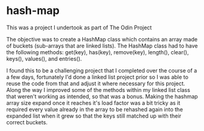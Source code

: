 # hash-map

This was a project I undertook as part of The Odin Project

The objective was to create a HashMap class which contains an array made of buckets (sub-arrays that are linked lists).
The HashMap class had to have the following methods: get(key), has(key), remove(key), length(), clear(), keys(), values(), and entries().

I found this to be a challenging project that I completed over the course of a a few days, fortunately I'd done a linked list project prior so I was able to reuse the code from that and adjust it where necessary for this project. Along the way I improved some of the methods within my linked list class that weren't working as intended, so that was a bonus.
Making the hashmap array size expand once it reaches it's load factor was a bit tricky as it required every value already in the array to be rehashed again into the expanded list when it grew so that the keys still matched up with their correct buckets.
